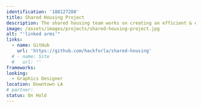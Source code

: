 ```yaml
---
identification: '188127288'
title: Shared Housing Project
description: The shared housing team works on creating an efficient & effective solution for matching multiple individuals who experience homelessness as potential co-tenants, and placing the matched individuals in suitable shared housing units.
image: /assets/images/projects/shared-housing-project.jpg
alt: "'linked arms'"
links:
  - name: GitHub
    url: 'https://github.com/hackforla/shared-housing'
  # - name: Site
  #   url: ''
frameworks:
looking: 
  - Graphics Designer
location: Downtown LA
# partner: 
status: On Hold
---
```


